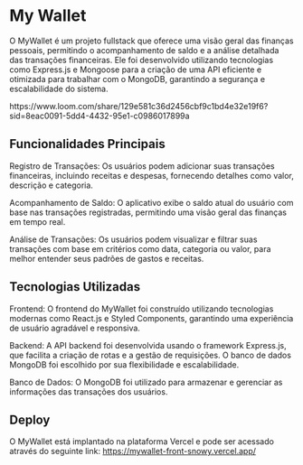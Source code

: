 # My Wallet

O MyWallet é um projeto fullstack que oferece uma visão geral das finanças pessoais, permitindo o acompanhamento de saldo e a análise detalhada das transações financeiras. Ele foi desenvolvido utilizando tecnologias como Express.js e Mongoose para a criação de uma API eficiente e otimizada para trabalhar com o MongoDB, garantindo a segurança e escalabilidade do sistema.

<div>
  https://www.loom.com/share/129e581c36d2456cbf9c1bd4e32e19f6?sid=8eac0091-5dd4-4432-95e1-c0986017899a
</div>


## Funcionalidades Principais
Registro de Transações: Os usuários podem adicionar suas transações financeiras, incluindo receitas e despesas, fornecendo detalhes como valor, descrição e categoria.

Acompanhamento de Saldo: O aplicativo exibe o saldo atual do usuário com base nas transações registradas, permitindo uma visão geral das finanças em tempo real.

Análise de Transações: Os usuários podem visualizar e filtrar suas transações com base em critérios como data, categoria ou valor, para melhor entender seus padrões de gastos e receitas.

## Tecnologias Utilizadas
Frontend: O frontend do MyWallet foi construído utilizando tecnologias modernas como React.js e Styled Components, garantindo uma experiência de usuário agradável e responsiva.

Backend: A API backend foi desenvolvida usando o framework Express.js, que facilita a criação de rotas e a gestão de requisições. O banco de dados MongoDB foi escolhido por sua flexibilidade e escalabilidade.

Banco de Dados: O MongoDB foi utilizado para armazenar e gerenciar as informações das transações dos usuários.

## Deploy
O MyWallet está implantado na plataforma Vercel e pode ser acessado através do seguinte link: https://mywallet-front-snowy.vercel.app/
